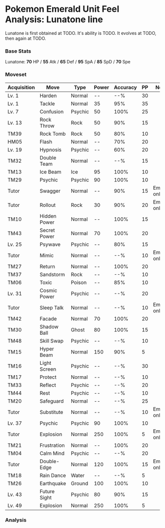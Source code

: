 # Pokemon Emerald Unit Feel Analysis: Lunatone line

Lunatone is first obtained at TODO. It's ability is TODO. It evolves at TODO, then again at TODO.

### Base Stats

Lunatone: **70** HP / **55** Atk / **65** Def / **95** SpA / **85** SpD / **70** Spe

### Moveset

|Acquisition|Move        |Type   |Power|Accuracy|PP |Notes                    |
|---        |---         |---    |---  |---     |---|---                      |
|Lv. 1      |Harden      |Normal |--   |--%     |30 |                         |
|Lv. 1      |Tackle      |Normal |35   |95%     |35 |                         |
|Lv. 7      |Confusion   |Psychic|50   |100%    |25 |                         |
|Lv. 13     |Rock Throw  |Rock   |50   |90%     |15 |                         |
|TM39       |Rock Tomb   |Rock   |50   |80%     |10 |                         |
|HM05       |Flash       |Normal |--   |70%     |20 |                         |
|Lv. 19     |Hypnosis    |Psychic|--   |60%     |20 |                         |
|TM32       |Double Team |Normal |--   |--%     |15 |                         |
|TM13       |Ice Beam    |Ice    |95   |100%    |10 |                         |
|TM29       |Psychic     |Psychic|90   |100%    |10 |                         |
|Tutor      |Swagger     |Normal |--   |90%     |15 |Emerald only             |
|Tutor      |Rollout     |Rock   |30   |90%     |20 |Emerald only             |
|TM10       |Hidden Power|Normal |--   |100%    |15 |                         |
|TM43       |Secret Power|Normal |70   |100%    |20 |                         |
|Lv. 25     |Psywave     |Psychic|--   |80%     |15 |                         |
|Tutor      |Mimic       |Normal |--   |--%     |10 |Emerald only             |
|TM27       |Return      |Normal |--   |100%    |20 |                         |
|TM37       |Sandstorm   |Rock   |--   |--%     |10 |                         |
|TM06       |Toxic       |Poison |--   |85%     |10 |                         |
|Lv. 31     |Cosmic Power|Psychic|--   |--%     |20 |                         |
|Tutor      |Sleep Talk  |Normal |--   |--%     |10 |Emerald only             |
|TM42       |Facade      |Normal |70   |100%    |20 |                         |
|TM30       |Shadow Ball |Ghost  |80   |100%    |15 |                         |
|TM48       |Skill Swap  |Psychic|--   |--%     |10 |                         |
|TM15       |Hyper Beam  |Normal |150  |90%     |5  |                         |
|TM16       |Light Screen|Psychic|--   |--%     |30 |                         |
|TM17       |Protect     |Normal |--   |--%     |10 |                         |
|TM33       |Reflect     |Psychic|--   |--%     |20 |                         |
|TM44       |Rest        |Psychic|--   |--%     |10 |                         |
|TM20       |Safeguard   |Normal |--   |--%     |25 |                         |
|Tutor      |Substitute  |Normal |--   |--%     |10 |Emerald only             |
|Lv. 37     |Psychic     |Psychic|90   |100%    |10 |                         |
|Tutor      |Explosion   |Normal |250  |100%    |5  |Emerald only             |
|TM21       |Frustration |Normal |--   |100%    |20 |                         |
|TM04       |Calm Mind   |Psychic|--   |--%     |20 |                         |
|Tutor      |Double-Edge |Normal |120  |100%    |15 |Emerald only             |
|TM18       |Rain Dance  |Water  |--   |--%     |5  |                         |
|TM26       |Earthquake  |Ground |100  |100%    |10 |                         |
|Lv. 43     |Future Sight|Psychic|80   |90%     |15 |                         |
|Lv. 49     |Explosion   |Normal |250  |100%    |5  |                         |

### Analysis